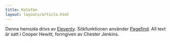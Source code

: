 ```yaml
---
title: Kolofon
layout: layouts/article.html
---
```


Denna hemsida drivs av [Eleventy](https://11ty.dev). Sökfunktionen använder [Pagefind](https://pagefind.app/). All text är satt i Cooper Hewitt, formgiven av Chester Jenkins.
